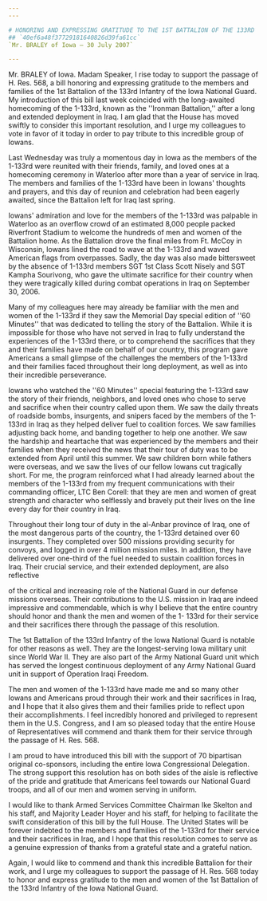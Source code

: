 ```yaml
---
---

# HONORING AND EXPRESSING GRATITUDE TO THE 1ST BATTALION OF THE 133RD  INFANTRY OF THE IOWA NATIONAL GUARD
## `40ef6a48f37729181640826d39fa61cc`
`Mr. BRALEY of Iowa — 30 July 2007`

---
```



Mr. BRALEY of Iowa. Madam Speaker, I rise today to support the 
passage of H. Res. 568, a bill honoring and expressing gratitude to the 
members and families of the 1st Battalion of the 133rd Infantry of the 
Iowa National Guard. My introduction of this bill last week coincided 
with the long-awaited homecoming of the 1-133rd, known as the ''Ironman 
Battalion,'' after a long and extended deployment in Iraq. I am glad 
that the House has moved swiftly to consider this important resolution, 
and I urge my colleagues to vote in favor of it today in order to pay 
tribute to this incredible group of Iowans.

Last Wednesday was truly a momentous day in Iowa as the members of 
the 1-133rd were reunited with their friends, family, and loved ones at 
a homecoming ceremony in Waterloo after more than a year of service in 
Iraq. The members and families of the 1-133rd have been in Iowans' 
thoughts and prayers, and this day of reunion and celebration had been 
eagerly awaited, since the Battalion left for Iraq last spring.

Iowans' admiration and love for the members of the 1-133rd was 
palpable in Waterloo as an overflow crowd of an estimated 8,000 people 
packed Riverfront Stadium to welcome the hundreds of men and women of 
the Battalion home. As the Battalion drove the final miles from Ft. 
McCoy in Wisconsin, Iowans lined the road to wave at the 1-133rd and 
waved American flags from overpasses. Sadly, the day was also made 
bittersweet by the absence of 1-133rd members SGT 1st Class Scott 
Nisely and SGT Kampha Sourivong, who gave the ultimate sacrifice for 
their country when they were tragically killed during combat operations 
in Iraq on September 30, 2006.

Many of my colleagues here may already be familiar with the men and 
women of the 1-133rd if they saw the Memorial Day special edition of 
''60 Minutes'' that was dedicated to telling the story of the 
Battalion. While it is impossible for those who have not served in Iraq 
to fully understand the experiences of the 1-133rd there, or to 
comprehend the sacrifices that they and their families have made on 
behalf of our country, this program gave Americans a small glimpse of 
the challenges the members of the 1-133rd and their families faced 
throughout their long deployment, as well as into their incredible 
perseverance.


Iowans who watched the ''60 Minutes'' special featuring the 1-133rd 
saw the story of their friends, neighbors, and loved ones who chose to 
serve and sacrifice when their country called upon them. We saw the 
daily threats of roadside bombs, insurgents, and snipers faced by the 
members of the 1-133rd in Iraq as they helped deliver fuel to coalition 
forces. We saw families adjusting back home, and banding together to 
help one another. We saw the hardship and heartache that was 
experienced by the members and their families when they received the 
news that their tour of duty was to be extended from April until this 
summer. We saw children born while fathers were overseas, and we saw 
the lives of our fellow Iowans cut tragically short. For me, the 
program reinforced what I had already learned about the members of the 
1-133rd from my frequent communications with their commanding officer, 
LTC Ben Corell: that they are men and women of great strength and 
character who selflessly and bravely put their lives on the line every 
day for their country in Iraq.

Throughout their long tour of duty in the al-Anbar province of Iraq, 
one of the most dangerous parts of the country, the 1-133rd detained 
over 60 insurgents. They completed over 500 missions providing security 
for convoys, and logged in over 4 million mission miles. In addition, 
they have delivered over one-third of the fuel needed to sustain 
coalition forces in Iraq. Their crucial service, and their extended 
deployment, are also reflective


of the critical and increasing role of the National Guard in our 
defense missions overseas. Their contributions to the U.S. mission in 
Iraq are indeed impressive and commendable, which is why I believe that 
the entire country should honor and thank the men and women of the 1-
133rd for their service and their sacrifices there through the passage 
of this resolution.

The 1st Battalion of the 133rd Infantry of the Iowa National Guard is 
notable for other reasons as well. They are the longest-serving Iowa 
military unit since World War II. They are also part of the Army 
National Guard unit which has served the longest continuous deployment 
of any Army National Guard unit in support of Operation Iraqi Freedom.

The men and women of the 1-133rd have made me and so many other 
Iowans and Americans proud through their work and their sacrifices in 
Iraq, and I hope that it also gives them and their families pride to 
reflect upon their accomplishments. I feel incredibly honored and 
privileged to represent them in the U.S. Congress, and I am so pleased 
today that the entire House of Representatives will commend and thank 
them for their service through the passage of H. Res. 568.

I am proud to have introduced this bill with the support of 70 
bipartisan original co-sponsors, including the entire Iowa 
Congressional Delegation. The strong support this resolution has on 
both sides of the aisle is reflective of the pride and gratitude that 
Americans feel towards our National Guard troops, and all of our men 
and women serving in uniform.

I would like to thank Armed Services Committee Chairman Ike Skelton 
and his staff, and Majority Leader Hoyer and his staff, for helping to 
facilitate the swift consideration of this bill by the full House. The 
United States will be forever indebted to the members and families of 
the 1-133rd for their service and their sacrifices in Iraq, and I hope 
that this resolution comes to serve as a genuine expression of thanks 
from a grateful state and a grateful nation.

Again, I would like to commend and thank this incredible Battalion 
for their work, and I urge my colleagues to support the passage of H. 
Res. 568 today to honor and express gratitude to the men and women of 
the 1st Battalion of the 133rd Infantry of the Iowa National Guard.